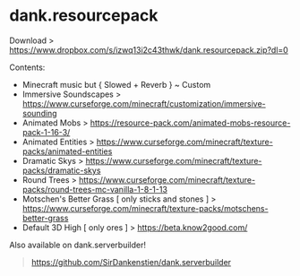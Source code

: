 # dank.resourcepack
Download > https://www.dropbox.com/s/izwq13i2c43thwk/dank.resourcepack.zip?dl=0

Contents:
- Minecraft music but { Slowed + Reverb } ~ Custom
- Immersive Soundscapes > https://www.curseforge.com/minecraft/customization/immersive-sounding
- Animated Mobs > https://resource-pack.com/animated-mobs-resource-pack-1-16-3/
- Animated Entities > https://www.curseforge.com/minecraft/texture-packs/animated-entities
- Dramatic Skys > https://www.curseforge.com/minecraft/texture-packs/dramatic-skys
- Round Trees > https://www.curseforge.com/minecraft/texture-packs/round-trees-mc-vanilla-1-8-1-13
- Motschen's Better Grass [ only sticks and stones ] > https://www.curseforge.com/minecraft/texture-packs/motschens-better-grass
- Default 3D High [ only ores ] > https://beta.know2good.com/

Also available on dank.serverbuilder!
> https://github.com/SirDankenstien/dank.serverbuilder
